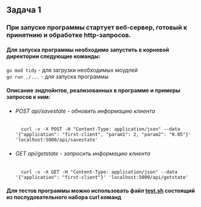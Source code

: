 ## Задача 1

###  При запуске программы стартует веб-сервер, готовый к принятнию и обработке http-запросов.
#### Для запуска программы необходимо запустить в корневой директории следующие команды:
`go mod tidy` - для загрузки необходимых моудлей <br>
`go run ./...` - для запуска программы

#### Описание эндпойнтов, реализованных в программе и примеры запросов к ним:


- ###### POST api/savestate - обновить информацию клиента
        curl -v -X POST -H "Content-Type: application/json" --data '{"application": "first-client", "param1": 2, "param2": "0.05"}' 'localhost:5000/api/savestate'

- ###### GET api/getstate - запросить информацию клиента
        curl -v -X GET -H "Content-Type: application/json" --data '{"application": "first-client"}' 'localhost:5000/api/getstate'


#### Для тестов программы можно использовать файл [test.sh](test.sh) cостоящий из послудовательного набора curl команд